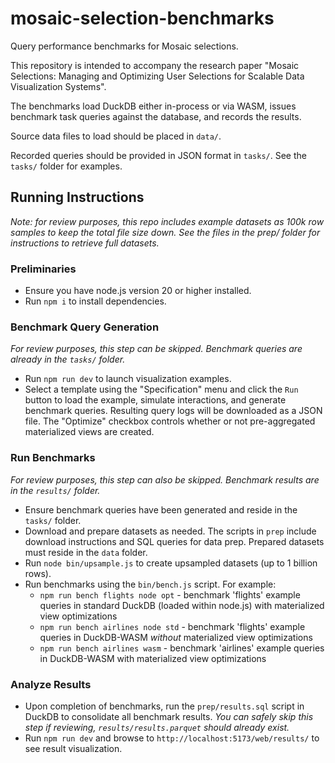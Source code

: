 # mosaic-selection-benchmarks

Query performance benchmarks for Mosaic selections.

This repository is intended to accompany the research paper "Mosaic Selections: Managing and Optimizing User Selections for Scalable Data Visualization Systems".

The benchmarks load DuckDB either in-process or via WASM, issues benchmark task queries against the database, and records the results.

Source data files to load should be placed in `data/`.

Recorded queries should be provided in JSON format in `tasks/`.
See the `tasks/` folder for examples.

## Running Instructions

_Note: for review purposes, this repo includes example datasets as 100k row samples to keep the total file size down. See the files in the prep/ folder for instructions to retrieve full datasets._

### Preliminaries

- Ensure you have node.js version 20 or higher installed.
- Run `npm i` to install dependencies.

### Benchmark Query Generation

_For review purposes, this step can be skipped. Benchmark queries are already in the `tasks/` folder._

- Run `npm run dev` to launch visualization examples.
- Select a template using the "Specification" menu and click the `Run` button to load the example, simulate interactions, and generate benchmark queries. Resulting query logs will be downloaded as a JSON file. The "Optimize" checkbox controls whether or not pre-aggregated materialized views are created.

### Run Benchmarks

_For review purposes, this step can also be skipped. Benchmark results are in the `results/` folder._

- Ensure benchmark queries have been generated and reside in the `tasks/` folder.
- Download and prepare datasets as needed. The scripts in `prep` include download instructions and SQL queries for data prep. Prepared datasets must reside in the `data` folder.
- Run `node bin/upsample.js` to create upsampled datasets (up to 1 billion rows).
- Run benchmarks using the `bin/bench.js` script. For example:
  - `npm run bench flights node opt` - benchmark 'flights' example queries in standard DuckDB (loaded within node.js) with materialized view optimizations
  - `npm run bench airlines node std` - benchmark 'flights' example queries in DuckDB-WASM *without* materialized view optimizations
  - `npm run bench airlines wasm` - benchmark 'airlines' example queries in DuckDB-WASM with materialized view optimizations

### Analyze Results

- Upon completion of benchmarks, run the `prep/results.sql` script in DuckDB to consolidate all benchmark results. _You can safely skip this step if reviewing, `results/results.parquet` should already exist._
- Run `npm run dev` and browse to `http://localhost:5173/web/results/` to see result visualization.
